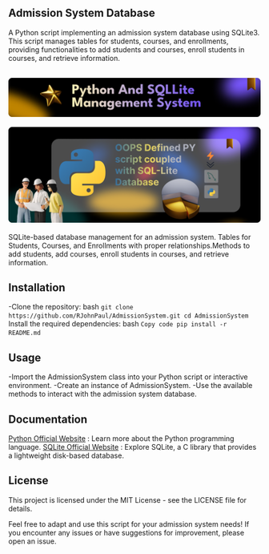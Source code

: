
## Admission System Database
A Python script implementing an admission system database using SQLite3. This script manages tables for students, courses, and enrollments, providing functionalities to add students and courses, enroll students in courses, and retrieve information.

<div align="center">
  <br>
      <img src="https://github.com/RJohnPaul/student-admission-management-system.py/blob/da7ee9c07bac2d31707f0f7b773a9d254a04bf2b/Banner_PY.png" alt="Project Banner">
  
</div>

<div align="center">
  <br>
      <img src="https://github.com/RJohnPaul/student-admission-management-system.py/blob/0eaec1a58baa3e9b08e56d9d0067cfb6618d104d/Banner_PY_2.png" alt="Project Banner">
  
</div>

<br/>
 SQLite-based database management for an admission system. Tables for Students, Courses, and Enrollments with proper relationships.Methods to add students, add courses, enroll students in courses, and retrieve information.

## Installation
-Clone the repository:
bash ```
git clone https://github.com/RJohnPaul/AdmissionSystem.git
cd AdmissionSystem
           ```
Install the required dependencies:
bash ```
Copy code
pip install -r README.md
     ```
## Usage
-Import the AdmissionSystem class into your Python script or interactive environment.
-Create an instance of AdmissionSystem.
-Use the available methods to interact with the admission system database.
## Documentation
[Python Official Website](https://www.python.org/) : Learn more about the Python programming language.
[SQLite Official Website](https://www.sqlite.org/index.html) : Explore SQLite, a C library that provides a lightweight disk-based database.

## License
This project is licensed under the MIT License - see the LICENSE file for details.

 Feel free to adapt and use this script for your admission system needs! If you encounter any issues or have suggestions for improvement, please open an issue.
